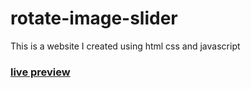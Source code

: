 # rotate-image-slider
This is a website I created using html css and javascript

### [live preview](https://saifullah72437.github.io/rotate-image-slider/)
